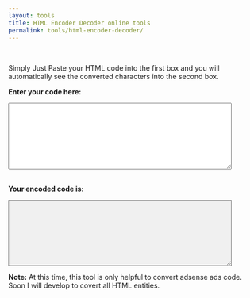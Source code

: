 ```yaml
---
layout: tools
title: HTML Encoder Decoder online tools
permalink: tools/html-encoder-decoder/
---
```

<script type="text/javascript"> function $(esc_tool){ return document.getElementById(esc_tool) } var char2entity = { "'" : '&#39;', '"' : '&quot;',  '<' : '&lt;', '>' : '&gt;',  '&' : '&amp;'}; function escape_entities(str) { var rv = ''; for (var i = 0;i < str.length; i++) { var ch = str.charAt(i); rv += char2entity[ch] || ch; } return rv; } function do_escape(e){ $('escaped').value = escape_entities(e.value) }    </script> <br />

Simply Just Paste your HTML code into the first box and you will automatically see the converted characters into the second box.

**Enter your code here:**

<textarea onchange="do_escape(this)" onkeyup="do_escape(this)" rows="10" style="font-family: ‘courier new’,monospace; height: 10em; width: 450px;"></textarea> <br /><br /> 


**Your encoded code is:**


<textarea id="escaped" onclick="this.select()" onfocus="this.select()" readonly="readonly" rows="10" style="background: #f0f0f0; font-family: ‘courier new’,monospace; height: 10em; width: 450px;"></textarea>  


**Note:** At this time, this tool is only helpful to convert adsense ads code. Soon I will develop to covert all HTML entities.

